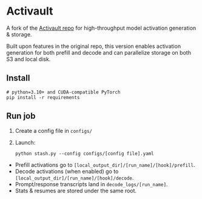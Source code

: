 # Activault 

A fork of the [Activault repo](https://github.com/tilde-research/activault) for high-throughput model activation generation & storage.

Built upon features in the original repo, this version enables activation generation for both prefill and decode and can parallelize storage on both S3 and local disk.

## Install
```
# python=3.10+ and CUDA-compatible PyTorch
pip install -r requirements
```

## Run job

1. Create a config file in `configs/`
2. Launch: 

    `python stash.py --config configs/[config file].yaml`
- Prefill activations go to `[local_output_dir]/[run_name]/[hook]/prefill`.
- Decode activations (when enabled) go to `[local_output_dir]/[run_name]/[hook]/decode`.
- Prompt/response transcripts land in `decode_logs/[run_name]`.
- Stats & resumes are stored under the same root.